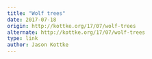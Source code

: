 ```yaml
---
title: "Wolf trees"
date: 2017-07-18
origin: http://kottke.org/17/07/wolf-trees
alternate: http://kottke.org/17/07/wolf-trees
type: link
author: Jason Kottke
---
```


